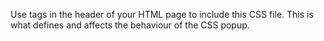 Use tags in the header of your HTML page to include this CSS file. This is what defines and affects the behaviour of the CSS popup.
